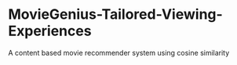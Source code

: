 # MovieGenius-Tailored-Viewing-Experiences

A content based movie recommender system using cosine similarity
